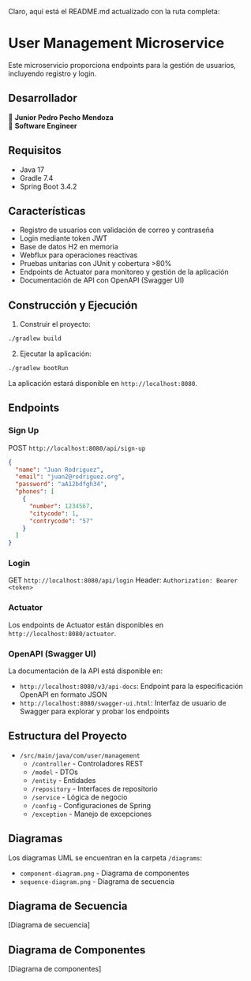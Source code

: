 Claro, aquí está el README.md actualizado con la ruta completa:

# User Management Microservice

Este microservicio proporciona endpoints para la gestión de usuarios, incluyendo registro y login.

## Desarrollador
👤 **Junior Pedro Pecho Mendoza**  
💼 **Software Engineer**

## Requisitos

- Java 17
- Gradle 7.4
- Spring Boot 3.4.2

## Características

- Registro de usuarios con validación de correo y contraseña
- Login mediante token JWT
- Base de datos H2 en memoria
- Webflux para operaciones reactivas
- Pruebas unitarias con JUnit y cobertura >80%
- Endpoints de Actuator para monitoreo y gestión de la aplicación
- Documentación de API con OpenAPI (Swagger UI)

## Construcción y Ejecución

1. Construir el proyecto:
```bash
./gradlew build
```

2. Ejecutar la aplicación:
```bash
./gradlew bootRun
```

La aplicación estará disponible en `http://localhost:8080`.

## Endpoints

### Sign Up
POST `http://localhost:8080/api/sign-up`
```json
{
  "name": "Juan Rodriguez",
  "email": "juan2@rodriguez.org",
  "password": "aA12bdfgh34",
  "phones": [
    {
      "number": 1234567,
      "citycode": 1,
      "contrycode": "57"
    }
  ]
}
```

### Login
GET `http://localhost:8080/api/login`
Header: `Authorization: Bearer <token>`

### Actuator
Los endpoints de Actuator están disponibles en `http://localhost:8080/actuator`.

### OpenAPI (Swagger UI)
La documentación de la API está disponible en:
- `http://localhost:8080/v3/api-docs`: Endpoint para la especificación OpenAPI en formato JSON
- `http://localhost:8080/swagger-ui.html`: Interfaz de usuario de Swagger para explorar y probar los endpoints

## Estructura del Proyecto

- `/src/main/java/com/user/management`
    - `/controller` - Controladores REST
    - `/model` - DTOs
    - `/entity` - Entidades
    - `/repository` - Interfaces de repositorio
    - `/service` - Lógica de negocio
    - `/config` - Configuraciones de Spring
    - `/exception` - Manejo de excepciones

## Diagramas

Los diagramas UML se encuentran en la carpeta `/diagrams`:
- `component-diagram.png` - Diagrama de componentes
- `sequence-diagram.png` - Diagrama de secuencia

## Diagrama de Secuencia

[Diagrama de secuencia]

## Diagrama de Componentes

[Diagrama de componentes]